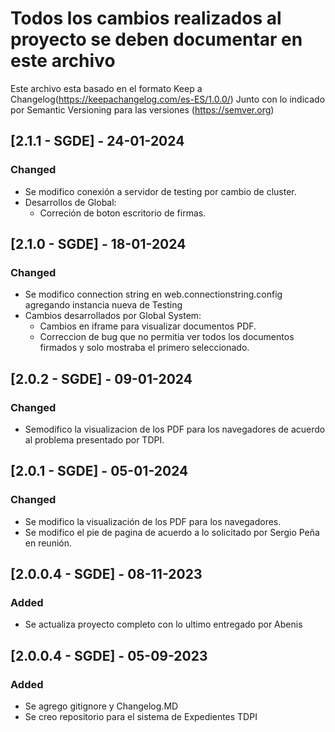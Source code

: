 # Todos los cambios realizados al proyecto se deben documentar en este archivo

Este archivo esta basado en el formato Keep a Changelog(https://keepachangelog.com/es-ES/1.0.0/)
Junto con lo indicado por Semantic Versioning para las versiones (https://semver.org)

## [2.1.1 - SGDE] - 24-01-2024

### Changed

- Se modifico conexión a servidor de testing por cambio de cluster.
- Desarrollos de Global:
  - Correción de boton escritorio de firmas.

## [2.1.0 - SGDE] - 18-01-2024

### Changed

- Se modifico connection string en web.connectionstring.config agregando instancia nueva de Testing
- Cambios desarrollados por Global System:
  - Cambios en iframe para visualizar documentos PDF.
  - Correccion de bug que no permitia ver todos los documentos firmados y solo mostraba el primero seleccionado.

## [2.0.2 - SGDE] - 09-01-2024

### Changed

- Semodifico la visualizacion de los PDF para los navegadores de acuerdo al problema presentado por TDPI.

## [2.0.1 - SGDE] - 05-01-2024

### Changed

- Se modifico la visualización de los PDF para los navegadores.
- Se modifico el pie de pagina de acuerdo a lo solicitado por Sergio Peña en reunión.

## [2.0.0.4 - SGDE] - 08-11-2023

### Added

- Se actualiza proyecto completo con lo ultimo entregado por Abenis

## [2.0.0.4 - SGDE] - 05-09-2023

### Added

- Se agrego gitignore y Changelog.MD
- Se creo repositorio para el sistema de Expedientes TDPI
